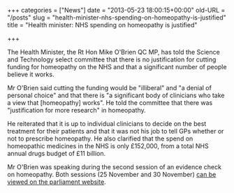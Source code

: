 +++
categories = ["News"]
date = "2013-05-23 18:00:15+00:00"
old-URL = "/posts"
slug = "health-minister-nhs-spending-on-homeopathy-is-justified"
title = "Health minister: NHS spending on homeopathy is justified"

+++

The Health Minister, the Rt Hon Mike O'Brien QC MP, has told the Science and Technology select committee that there is no justification for cutting funding for homeopathy on the NHS and that a significant number of people believe it works.

Mr O'Brien said cutting the funding would be "illiberal" and "a denial of personal choice" and that there is "a significant body of clinicians who take a view that [homeopathy] works". He told the committee that there was "justification for more research" in homeopathy.

He reiterated that it is up to individual clinicians to decide on the best treatment for their patients and that it was not his job to tell GPs whether or not to prescribe homeopathy. He also clarified that the spend on homeopathic medicines in the NHS is only £152,000, from a total NHS annual drugs budget of £11 billion.

Mr O'Brien was speaking during the second session of an evidence check on homeopathy. Both sessions (25 November and 30 November) [can be viewed on the parliament website](http://www.parliament.uk/search/results/?q=mr+o%27brien+homeopathy+evidence+check).
